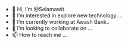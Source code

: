 - 👋 Hi, I’m @Selamawit 
- 👀 I’m interested in explore new technology ...
- 🌱 I’m currently working at Awash Bank..
- 💞️ I’m looking to collaborate on ...
- 📫 How to reach me ...

<!---
Selinaye/Selinaye is a ✨ special ✨ repository because its `README.md` (this file) appears on your GitHub profile.
You can click the Preview link to take a look at your changes.
--->
